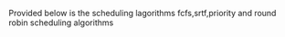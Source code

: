 Provided below is the scheduling lagorithms fcfs,srtf,priority and round robin scheduling algorithms 


